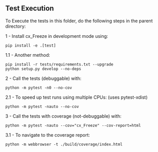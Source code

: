 ## Test Execution

To Execute the tests in this folder, do the following steps in the parent
directory:

1 - Install cx_Freeze in development mode using:

```
pip install -e .[test]
```

1.1 - Another method:

```
pip install -r tests/requirements.txt --upgrade
python setup.py develop --no-deps
```

2 - Call the tests (debuggable) with:

```
python -m pytest -n0 --no-cov
```

2.1 - To speed up test runs using multiple CPUs: (uses pytest-xdist)

```
python -m pytest -nauto --no-cov
```

3 - Call the tests with coverage (not-debuggable) with:

```
python -m pytest -nauto --cov="cx_Freeze" --cov-report=html
```

3.1 - To navigate to the coverage report:

```
python -m webbrowser -t ./build/coverage/index.html
```
